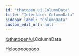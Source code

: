 ```yaml
---
id: "thatopen_ui.ColumnData"
title: "Interface: ColumnData"
sidebar_label: "ColumnData"
custom_edit_url: null
---
```


[@thatopen/ui](../modules/thatopen_ui.md).ColumnData

Heloooooooooo
